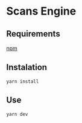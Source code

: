 # Scans Engine

## Requirements

[npm](https://www.npmjs.com/get-npm)

## Instalation

    yarn install

## Use

    yarn dev
